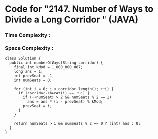 # Code for "2147. Number of Ways to Divide a Long Corridor " (JAVA)

### Time Complexity :
### Space Complexity : 
```
class Solution {
  public int numberOfWays(String corridor) {
    final int kMod = 1_000_000_007;
    long ans = 1;
    int prevSeat = -1;
    int numSeats = 0;

    for (int i = 0; i < corridor.length(); ++i) {
      if (corridor.charAt(i) == 'S') {
        if (++numSeats > 2 && numSeats % 2 == 1)
          ans = ans * (i - prevSeat) % kMod;
        prevSeat = i;
      }
    }

    return numSeats > 1 && numSeats % 2 == 0 ? (int) ans : 0;
  }
}
```
